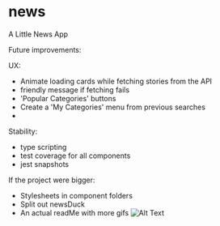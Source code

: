 # news

A Little News App

Future improvements:

UX:

* Animate loading cards while fetching stories from the API
* friendly message if fetching fails
* 'Popular Categories' buttons
* Create a 'My Categories' menu from previous searches
*

Stability:

* type scripting
* test coverage for all components
* jest snapshots

If the project were bigger:

* Stylesheets in component folders
* Split out newsDuck
* An actual readMe with more gifs
  ![Alt Text](https://media.giphy.com/media/vFKqnCdLPNOKc/giphy.gif)
